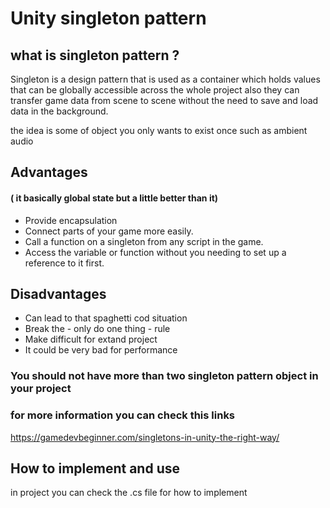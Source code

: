 # Unity singleton pattern
## what is singleton pattern ?
Singleton is a design pattern that is used as a container which holds values that can be globally accessible across the whole project 
also they can transfer game data from scene to scene without the need to save and load data in the background.

the idea is some of object you only wants to exist once such as ambient audio
## Advantages 
#### ( it basically global state but a little better than it)
+ Provide encapsulation
+ Connect parts of your game more easily.
+ Call a  function on a singleton from any script in the game.
+ Access the variable or function without you needing to set up a reference to it first.
## Disadvantages
+ Can lead to that spaghetti cod situation
+ Break the - only do one thing - rule
+ Make difficult for extand project
+ It could be very bad for performance
### You should not have more than two singleton pattern object in your project 
### for more information you can check this links 
https://gamedevbeginner.com/singletons-in-unity-the-right-way/
## How to implement and use
in project you can check the .cs file for how to implement 


